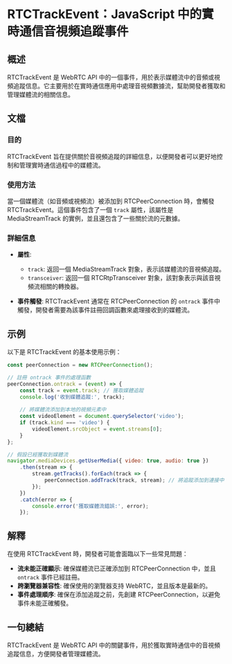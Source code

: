 <!--
Meta Description: # RTCTrackEvent：JavaScript 中的實時通信音視頻追蹤事件 ## 概述 RTCTrackEvent 是 WebRTC API 中的一個事件，用於表示媒體流中的音頻或視頻追蹤信息。它主要用於在實時通信應用中處理音視頻數據流，幫助開發者獲取和管理媒體流的相關信息。 ## 文檔 ##...
Meta Keywords: rtctrackevent, track, rtcpeerconnection, ontrack, webrtc
-->

# RTCTrackEvent：JavaScript 中的實時通信音視頻追蹤事件

## 概述
RTCTrackEvent 是 WebRTC API 中的一個事件，用於表示媒體流中的音頻或視頻追蹤信息。它主要用於在實時通信應用中處理音視頻數據流，幫助開發者獲取和管理媒體流的相關信息。

## 文檔
### 目的
RTCTrackEvent 旨在提供關於音視頻追蹤的詳細信息，以便開發者可以更好地控制和管理實時通信過程中的媒體流。

### 使用方法
當一個媒體流（如音頻或視頻流）被添加到 RTCPeerConnection 時，會觸發 RTCTrackEvent。這個事件包含了一個 `track` 屬性，該屬性是 MediaStreamTrack 的實例，並且還包含了一些關於流的元數據。

### 詳細信息
- **屬性**:
  - `track`: 返回一個 MediaStreamTrack 對象，表示該媒體流的音視頻追蹤。
  - `transceiver`: 返回一個 RTCRtpTransceiver 對象，該對象表示與該音視頻流相關的轉換器。

- **事件觸發**:
  RTCTrackEvent 通常在 RTCPeerConnection 的 `ontrack` 事件中觸發，開發者需要為該事件註冊回調函數來處理接收到的媒體流。

## 示例
以下是 RTCTrackEvent 的基本使用示例：

```javascript
const peerConnection = new RTCPeerConnection();

// 註冊 ontrack 事件的處理函數
peerConnection.ontrack = (event) => {
    const track = event.track; // 獲取媒體追蹤
    console.log('收到媒體追蹤:', track);
    
    // 將媒體流添加到本地的視頻元素中
    const videoElement = document.querySelector('video');
    if (track.kind === 'video') {
        videoElement.srcObject = event.streams[0];
    }
};

// 假設已經獲取到媒體流
navigator.mediaDevices.getUserMedia({ video: true, audio: true })
    .then(stream => {
        stream.getTracks().forEach(track => {
            peerConnection.addTrack(track, stream); // 將追蹤添加到連接中
        });
    })
    .catch(error => {
        console.error('獲取媒體流錯誤:', error);
    });
```

## 解釋
在使用 RTCTrackEvent 時，開發者可能會面臨以下一些常見問題：
- **流未能正確顯示**: 確保媒體流已正確添加到 RTCPeerConnection 中，並且 `ontrack` 事件已經註冊。
- **跨瀏覽器兼容性**: 確保使用的瀏覽器支持 WebRTC，並且版本是最新的。
- **事件處理順序**: 確保在添加追蹤之前，先創建 RTCPeerConnection，以避免事件未能正確觸發。

## 一句總結
RTCTrackEvent 是 WebRTC API 中的關鍵事件，用於獲取實時通信中的音視頻追蹤信息，方便開發者管理媒體流。